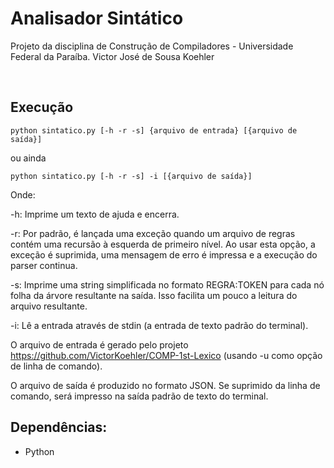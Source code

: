 # Analisador Sintático
Projeto da disciplina de Construção de Compiladores - Universidade Federal da Paraíba.
Victor José de Sousa Koehler

<br />

## Execução
`python sintatico.py [-h -r -s] {arquivo de entrada} [{arquivo de saída}]`

ou ainda

`python sintatico.py [-h -r -s] -i [{arquivo de saída}]`

Onde:

-h: Imprime um texto de ajuda e encerra.

-r: Por padrão, é lançada uma exceção quando um arquivo de regras contém uma recursão à esquerda de primeiro nível. Ao usar esta opção, a exceção é suprimida, uma mensagem de erro é impressa e a execução do parser continua.

-s: Imprime uma string simplificada no formato REGRA:TOKEN para cada nó folha da árvore resultante na saída. Isso facilita um pouco a leitura do arquivo resultante.

-i: Lê a entrada através de stdin (a entrada de texto padrão do terminal).

O arquivo de entrada é gerado pelo projeto https://github.com/VictorKoehler/COMP-1st-Lexico (usando -u como opção de linha de comando).

O arquivo de saída é produzido no formato JSON. Se suprimido da linha de comando, será impresso na saída padrão de texto do terminal.


## Dependências:
- Python
